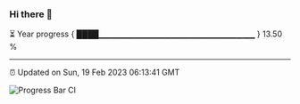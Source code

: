 ### Hi there 👋

⏳ Year progress { ████▁▁▁▁▁▁▁▁▁▁▁▁▁▁▁▁▁▁▁▁▁▁▁▁▁▁ } 13.50 %

---

⏰ Updated on Sun, 19 Feb 2023 06:13:41 GMT

![Progress Bar CI](https://github.com/liununu/liununu/workflows/Progress%20Bar%20CI/badge.svg)
